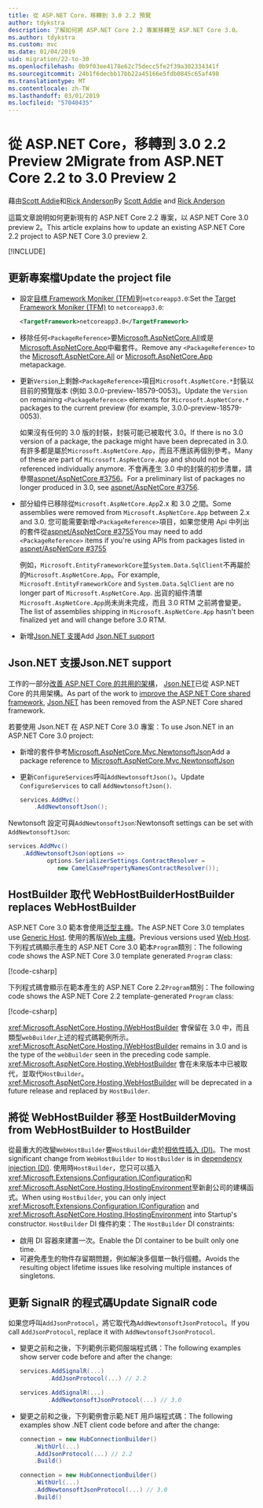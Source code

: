 ```yaml
---
title: 從 ASP.NET Core，移轉到 3.0 2.2 預覽
author: tdykstra
description: 了解如何將 ASP.NET Core 2.2 專案移轉至 ASP.NET Core 3.0。
ms.author: tdykstra
ms.custom: mvc
ms.date: 01/04/2019
uid: migration/22-to-30
ms.openlocfilehash: 0b9f03ee4178e62c75decc5fe2f39a302334341f
ms.sourcegitcommit: 24b1f6decbb17bb22a45166e5fdb0845c65af498
ms.translationtype: MT
ms.contentlocale: zh-TW
ms.lasthandoff: 03/01/2019
ms.locfileid: "57040435"
---
```

# <a name="migrate-from-aspnet-core-22-to-30-preview-2"></a><span data-ttu-id="b608a-103">從 ASP.NET Core，移轉到 3.0 2.2 Preview 2</span><span class="sxs-lookup"><span data-stu-id="b608a-103">Migrate from ASP.NET Core 2.2 to 3.0 Preview 2</span></span>

<span data-ttu-id="b608a-104">藉由[Scott Addie](https://github.com/scottaddie)和[Rick Anderson](https://twitter.com/RickAndMSFT)</span><span class="sxs-lookup"><span data-stu-id="b608a-104">By [Scott Addie](https://github.com/scottaddie) and [Rick Anderson](https://twitter.com/RickAndMSFT)</span></span>

<span data-ttu-id="b608a-105">這篇文章說明如何更新現有的 ASP.NET Core 2.2 專案，以 ASP.NET Core 3.0 preview 2。</span><span class="sxs-lookup"><span data-stu-id="b608a-105">This article explains how to update an existing ASP.NET Core 2.2 project to ASP.NET Core 3.0 preview 2.</span></span>

[!INCLUDE[](~/includes/net-core-prereqs-all-3.0.md)]

## <a name="update-the-project-file"></a><span data-ttu-id="b608a-106">更新專案檔</span><span class="sxs-lookup"><span data-stu-id="b608a-106">Update the project file</span></span>

* <span data-ttu-id="b608a-107">設定[目標 Framework Moniker (TFM)](/dotnet/standard/frameworks#referring-to-frameworks)到`netcoreapp3.0`:</span><span class="sxs-lookup"><span data-stu-id="b608a-107">Set the [Target Framework Moniker (TFM)](/dotnet/standard/frameworks#referring-to-frameworks) to `netcoreapp3.0`:</span></span>

  ```xml
  <TargetFramework>netcoreapp3.0</TargetFramework>
  ```

* <span data-ttu-id="b608a-108">移除任何`<PackageReference>`要[Microsoft.AspNetCore.All](xref:fundamentals/metapackage)或是[Microsoft.AspNetCore.App](xref:fundamentals/metapackage-app)中繼套件。</span><span class="sxs-lookup"><span data-stu-id="b608a-108">Remove any `<PackageReference>` to the [Microsoft.AspNetCore.All](xref:fundamentals/metapackage) or [Microsoft.AspNetCore.App](xref:fundamentals/metapackage-app) metapackage.</span></span>

* <span data-ttu-id="b608a-109">更新`Version`上剩餘`<PackageReference>`項目`Microsoft.AspNetCore.*`封裝以目前的預覽版本 (例如 3.0.0-preview-18579-0053)。</span><span class="sxs-lookup"><span data-stu-id="b608a-109">Update the `Version` on remaining `<PackageReference>` elements for `Microsoft.AspNetCore.*` packages to the current preview (for example, 3.0.0-preview-18579-0053).</span></span>

  <span data-ttu-id="b608a-110">如果沒有任何的 3.0 版的封裝，封裝可能已被取代 3.0。</span><span class="sxs-lookup"><span data-stu-id="b608a-110">If there is no 3.0 version of a package, the package might have been deprecated in 3.0.</span></span> <span data-ttu-id="b608a-111">有許多都是屬於`Microsoft.AspNetCore.App`，而且不應該再個別參考。</span><span class="sxs-lookup"><span data-stu-id="b608a-111">Many of these are part of `Microsoft.AspNetCore.App` and should not be referenced individually anymore.</span></span> <span data-ttu-id="b608a-112">不會再產生 3.0 中的封裝的初步清單，請參閱[aspnet/AspNetCore #3756](https://github.com/aspnet/AspNetCore/issues/3756)。</span><span class="sxs-lookup"><span data-stu-id="b608a-112">For a preliminary list of packages no longer produced in 3.0, see [aspnet/AspNetCore #3756](https://github.com/aspnet/AspNetCore/issues/3756).</span></span>

* <span data-ttu-id="b608a-113">部分組件已移除從`Microsoft.AspNetCore.App`2.x 和 3.0 之間。</span><span class="sxs-lookup"><span data-stu-id="b608a-113">Some assemblies were removed from `Microsoft.AspNetCore.App` between 2.x and 3.0.</span></span> <span data-ttu-id="b608a-114">您可能需要新增`<PackageReference>`項目，如果您使用 Api 中列出的套件從[aspnet/AspNetCore #3755](https://github.com/aspnet/AspNetCore/issues/3755)</span><span class="sxs-lookup"><span data-stu-id="b608a-114">You may need to add `<PackageReference>` items if you're using APIs from packages listed in [aspnet/AspNetCore #3755](https://github.com/aspnet/AspNetCore/issues/3755)</span></span>

  <span data-ttu-id="b608a-115">例如，`Microsoft.EntityFrameworkCore`並`System.Data.SqlClient`不再屬於的`Microsoft.AspNetCore.App`。</span><span class="sxs-lookup"><span data-stu-id="b608a-115">For example, `Microsoft.EntityFrameworkCore` and `System.Data.SqlClient` are no longer part of `Microsoft.AspNetCore.App`.</span></span> <span data-ttu-id="b608a-116">出貨的組件清單`Microsoft.AspNetCore.App`尚未尚未完成，而且 3.0 RTM 之前將會變更。</span><span class="sxs-lookup"><span data-stu-id="b608a-116">The list of assemblies shipping in `Microsoft.AspNetCore.App` hasn't been finalized yet and will change before 3.0 RTM.</span></span>

* <span data-ttu-id="b608a-117">新增[Json.NET 支援](#json)</span><span class="sxs-lookup"><span data-stu-id="b608a-117">Add [Json.NET support](#json)</span></span>

<a name="json"></a>

## <a name="jsonnet-support"></a><span data-ttu-id="b608a-118">Json.NET 支援</span><span class="sxs-lookup"><span data-stu-id="b608a-118">Json.NET support</span></span>

<span data-ttu-id="b608a-119">工作的一部分[改善 ASP.NET Core 的共用的架構](https://blogs.msdn.microsoft.com/webdev/2018/10/29/a-first-look-at-changes-coming-in-asp-net-core-3-0/)， [Json.NET](https://www.newtonsoft.com/json/help/html/Introduction.htm)已從 ASP.NET Core 的共用架構。</span><span class="sxs-lookup"><span data-stu-id="b608a-119">As part of the work to [improve the ASP.NET Core shared framework](https://blogs.msdn.microsoft.com/webdev/2018/10/29/a-first-look-at-changes-coming-in-asp-net-core-3-0/), [Json.NET](https://www.newtonsoft.com/json/help/html/Introduction.htm) has been removed from the ASP.NET Core shared framework.</span></span>

<span data-ttu-id="b608a-120">若要使用 Json.NET 在 ASP.NET Core 3.0 專案：</span><span class="sxs-lookup"><span data-stu-id="b608a-120">To use Json.NET in an ASP.NET Core 3.0 project:</span></span>

- <span data-ttu-id="b608a-121">新增的套件參考[Microsoft.AspNetCore.Mvc.NewtonsoftJson](https://nuget.org/packages/Microsoft.AspNetCore.Mvc.NewtonsoftJson)</span><span class="sxs-lookup"><span data-stu-id="b608a-121">Add a package reference to [Microsoft.AspNetCore.Mvc.NewtonsoftJson](https://nuget.org/packages/Microsoft.AspNetCore.Mvc.NewtonsoftJson)</span></span>
- <span data-ttu-id="b608a-122">更新`ConfigureServices`呼叫`AddNewtonsoftJson()`。</span><span class="sxs-lookup"><span data-stu-id="b608a-122">Update `ConfigureServices` to call `AddNewtonsoftJson()`.</span></span>

    ```csharp
    services.AddMvc()
        .AddNewtonsoftJson();
    ```

<span data-ttu-id="b608a-123">Newtonsoft 設定可與`AddNewtonsoftJson`:</span><span class="sxs-lookup"><span data-stu-id="b608a-123">Newtonsoft settings can be set with `AddNewtonsoftJson`:</span></span>

  ```csharp
  services.AddMvc()
      .AddNewtonsoftJson(options => 
             options.SerializerSettings.ContractResolver = 
                new CamelCasePropertyNamesContractResolver());
  ```

## <a name="hostbuilder-replaces-webhostbuilder"></a><span data-ttu-id="b608a-124">HostBuilder 取代 WebHostBuilder</span><span class="sxs-lookup"><span data-stu-id="b608a-124">HostBuilder replaces WebHostBuilder</span></span>

<span data-ttu-id="b608a-125">ASP.NET Core 3.0 範本會使用[泛型主機](xref:fundamentals/host/generic-host)。</span><span class="sxs-lookup"><span data-stu-id="b608a-125">The ASP.NET Core 3.0 templates use [Generic Host](xref:fundamentals/host/generic-host).</span></span> <span data-ttu-id="b608a-126">使用的舊版[Web 主機](xref:fundamentals/host/web-host)。</span><span class="sxs-lookup"><span data-stu-id="b608a-126">Previous versions used [Web Host](xref:fundamentals/host/web-host).</span></span> <span data-ttu-id="b608a-127">下列程式碼顯示產生的 ASP.NET Core 3.0 範本`Program`類別：</span><span class="sxs-lookup"><span data-stu-id="b608a-127">The following code shows the ASP.NET Core 3.0 template generated `Program` class:</span></span>

[!code-csharp[](22-to-30/samples/Program.cs?name=snippet)]

<span data-ttu-id="b608a-128">下列程式碼會顯示在範本產生的 ASP.NET Core 2.2`Program`類別：</span><span class="sxs-lookup"><span data-stu-id="b608a-128">The following code shows the ASP.NET Core 2.2 template-generated `Program` class:</span></span>

[!code-csharp[](22-to-30/samples/Program2.2.cs?name=snippet)]

<span data-ttu-id="b608a-129"><xref:Microsoft.AspNetCore.Hosting.IWebHostBuilder> 會保留在 3.0 中，而且類型`webBuilder`上述的程式碼範例所示。</span><span class="sxs-lookup"><span data-stu-id="b608a-129"><xref:Microsoft.AspNetCore.Hosting.IWebHostBuilder> remains in 3.0 and is the type of the `webBuilder` seen in the preceding code sample.</span></span> <span data-ttu-id="b608a-130"><xref:Microsoft.AspNetCore.Hosting.WebHostBuilder> 會在未來版本中已被取代，並取代`HostBuilder`。</span><span class="sxs-lookup"><span data-stu-id="b608a-130"><xref:Microsoft.AspNetCore.Hosting.WebHostBuilder> will be deprecated in a future release and replaced by `HostBuilder`.</span></span>

## <a name="moving-from-webhostbuilder-to-hostbuilder"></a><span data-ttu-id="b608a-131">將從 WebHostBuilder 移至 HostBuilder</span><span class="sxs-lookup"><span data-stu-id="b608a-131">Moving from WebHostBuilder to HostBuilder</span></span>

<span data-ttu-id="b608a-132">從最重大的改變`WebHostBuilder`要`HostBuilder`處於[相依性插入 (DI)](xref:fundamentals/dependency-injection)。</span><span class="sxs-lookup"><span data-stu-id="b608a-132">The most significant change from `WebHostBuilder` to `HostBuilder` is in [dependency injection (DI)](xref:fundamentals/dependency-injection).</span></span> <span data-ttu-id="b608a-133">使用時`HostBuilder`，您只可以插入<xref:Microsoft.Extensions.Configuration.IConfiguration>和<xref:Microsoft.AspNetCore.Hosting.IHostingEnvironment>至新創公司的建構函式。</span><span class="sxs-lookup"><span data-stu-id="b608a-133">When using `HostBuilder`, you can only inject <xref:Microsoft.Extensions.Configuration.IConfiguration> and <xref:Microsoft.AspNetCore.Hosting.IHostingEnvironment> into Startup's constructor.</span></span> <span data-ttu-id="b608a-134">`HostBuilder` DI 條件約束：</span><span class="sxs-lookup"><span data-stu-id="b608a-134">The `HostBuilder` DI constraints:</span></span>

* <span data-ttu-id="b608a-135">啟用 DI 容器來建置一次。</span><span class="sxs-lookup"><span data-stu-id="b608a-135">Enable the DI container to be built only one time.</span></span>
* <span data-ttu-id="b608a-136">可避免產生的物件存留期問題，例如解決多個單一執行個體。</span><span class="sxs-lookup"><span data-stu-id="b608a-136">Avoids the resulting object lifetime issues like resolving multiple instances of singletons.</span></span>

## <a name="update-signalr-code"></a><span data-ttu-id="b608a-137">更新 SignalR 的程式碼</span><span class="sxs-lookup"><span data-stu-id="b608a-137">Update SignalR code</span></span>

<span data-ttu-id="b608a-138">如果您呼叫`AddJsonProtocol`，將它取代為`AddNewtonsoftJsonProtocol`。</span><span class="sxs-lookup"><span data-stu-id="b608a-138">If you call `AddJsonProtocol`, replace it with `AddNewtonsoftJsonProtocol`.</span></span>

* <span data-ttu-id="b608a-139">變更之前和之後，下列範例示範伺服端程式碼：</span><span class="sxs-lookup"><span data-stu-id="b608a-139">The following examples show server code before and after the change:</span></span>

  ```csharp
  services.AddSignalR(...)
          .AddJsonProtocol(...) // 2.2
  ```

  ```csharp
  services.AddSignalR(...)
          .AddNewtonsoftJsonProtocol(...) // 3.0
  ```

* <span data-ttu-id="b608a-140">變更之前和之後，下列範例會示範.NET 用戶端程式碼：</span><span class="sxs-lookup"><span data-stu-id="b608a-140">The following examples show .NET client code before and after the change:</span></span>

  ```csharp
  connection = new HubConnectionBuilder()
      .WithUrl(...)
      .AddJsonProtocol(...) // 2.2
      .Build()
  ```

  ```csharp
  connection = new HubConnectionBuilder()
      .WithUrl(...)
      .AddNewtonsoftJsonProtocol(...) // 3.0
      .Build()
  ```
